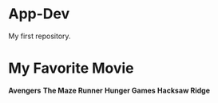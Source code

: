 # App-Dev
My first repository.
# My Favorite Movie
**Avengers**
**The Maze Runner**
**Hunger Games**
**Hacksaw Ridge**
